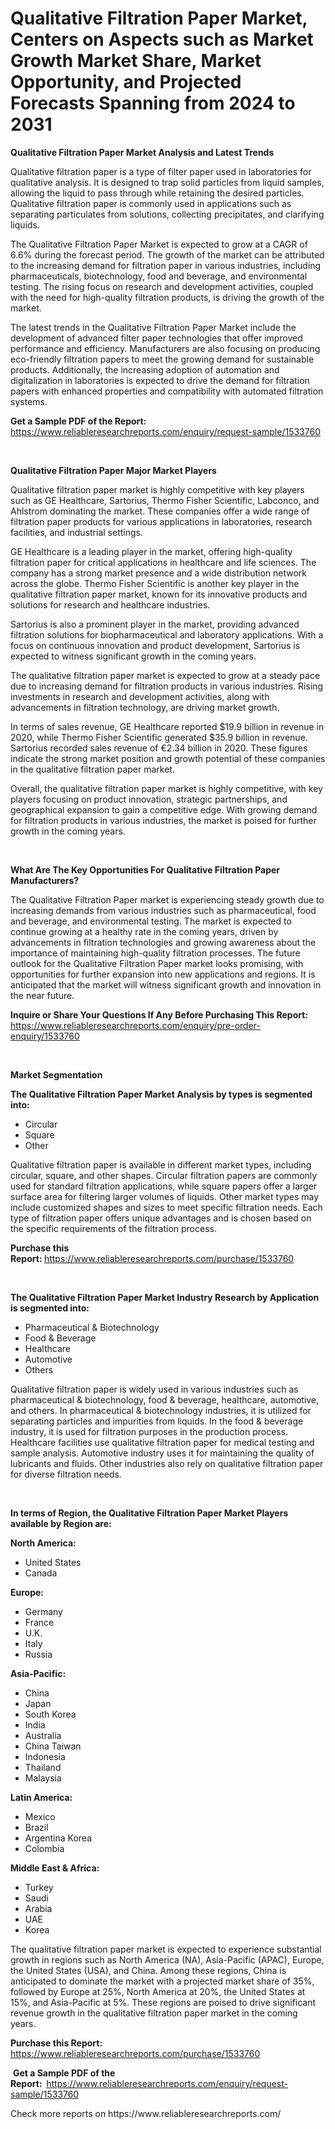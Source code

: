 <p><h1>Qualitative Filtration Paper Market, Centers on Aspects such as Market Growth Market Share, Market Opportunity, and Projected Forecasts Spanning from 2024 to 2031</h1></p><p><strong>Qualitative Filtration Paper Market Analysis and Latest Trends</strong></p>
<p><p>Qualitative filtration paper is a type of filter paper used in laboratories for qualitative analysis. It is designed to trap solid particles from liquid samples, allowing the liquid to pass through while retaining the desired particles. Qualitative filtration paper is commonly used in applications such as separating particulates from solutions, collecting precipitates, and clarifying liquids.</p><p>The Qualitative Filtration Paper Market is expected to grow at a CAGR of 6.6% during the forecast period. The growth of the market can be attributed to the increasing demand for filtration paper in various industries, including pharmaceuticals, biotechnology, food and beverage, and environmental testing. The rising focus on research and development activities, coupled with the need for high-quality filtration products, is driving the growth of the market.</p><p>The latest trends in the Qualitative Filtration Paper Market include the development of advanced filter paper technologies that offer improved performance and efficiency. Manufacturers are also focusing on producing eco-friendly filtration papers to meet the growing demand for sustainable products. Additionally, the increasing adoption of automation and digitalization in laboratories is expected to drive the demand for filtration papers with enhanced properties and compatibility with automated filtration systems.</p></p>
<p><strong>Get a Sample PDF of the Report:&nbsp;</strong> <a href="https://www.reliableresearchreports.com/enquiry/request-sample/1533760">https://www.reliableresearchreports.com/enquiry/request-sample/1533760</a></p>
<p>&nbsp;</p>
<p><strong>Qualitative Filtration Paper Major Market Players</strong></p>
<p><p>Qualitative filtration paper market is highly competitive with key players such as GE Healthcare, Sartorius, Thermo Fisher Scientific, Labconco, and Ahlstrom dominating the market. These companies offer a wide range of filtration paper products for various applications in laboratories, research facilities, and industrial settings. </p><p>GE Healthcare is a leading player in the market, offering high-quality filtration paper for critical applications in healthcare and life sciences. The company has a strong market presence and a wide distribution network across the globe. Thermo Fisher Scientific is another key player in the qualitative filtration paper market, known for its innovative products and solutions for research and healthcare industries. </p><p>Sartorius is also a prominent player in the market, providing advanced filtration solutions for biopharmaceutical and laboratory applications. With a focus on continuous innovation and product development, Sartorius is expected to witness significant growth in the coming years. </p><p>The qualitative filtration paper market is expected to grow at a steady pace due to increasing demand for filtration products in various industries. Rising investments in research and development activities, along with advancements in filtration technology, are driving market growth. </p><p>In terms of sales revenue, GE Healthcare reported $19.9 billion in revenue in 2020, while Thermo Fisher Scientific generated $35.9 billion in revenue. Sartorius recorded sales revenue of €2.34 billion in 2020. These figures indicate the strong market position and growth potential of these companies in the qualitative filtration paper market.</p><p>Overall, the qualitative filtration paper market is highly competitive, with key players focusing on product innovation, strategic partnerships, and geographical expansion to gain a competitive edge. With growing demand for filtration products in various industries, the market is poised for further growth in the coming years.</p></p>
<p>&nbsp;</p>
<p><strong>What Are The Key Opportunities For Qualitative Filtration Paper Manufacturers?</strong></p>
<p><p>The Qualitative Filtration Paper market is experiencing steady growth due to increasing demands from various industries such as pharmaceutical, food and beverage, and environmental testing. The market is expected to continue growing at a healthy rate in the coming years, driven by advancements in filtration technologies and growing awareness about the importance of maintaining high-quality filtration processes. The future outlook for the Qualitative Filtration Paper market looks promising, with opportunities for further expansion into new applications and regions. It is anticipated that the market will witness significant growth and innovation in the near future.</p></p>
<p><strong>Inquire or Share Your Questions If Any Before Purchasing This Report:</strong> <a href="https://www.reliableresearchreports.com/enquiry/pre-order-enquiry/1533760">https://www.reliableresearchreports.com/enquiry/pre-order-enquiry/1533760</a></p>
<p>&nbsp;</p>
<p><strong>Market Segmentation</strong></p>
<p><strong>The Qualitative Filtration Paper Market Analysis by types is segmented into:</strong></p>
<p><ul><li>Circular</li><li>Square</li><li>Other</li></ul></p>
<p><p>Qualitative filtration paper is available in different market types, including circular, square, and other shapes. Circular filtration papers are commonly used for standard filtration applications, while square papers offer a larger surface area for filtering larger volumes of liquids. Other market types may include customized shapes and sizes to meet specific filtration needs. Each type of filtration paper offers unique advantages and is chosen based on the specific requirements of the filtration process.</p></p>
<p><strong>Purchase this Report:&nbsp;</strong><a href="https://www.reliableresearchreports.com/purchase/1533760">https://www.reliableresearchreports.com/purchase/1533760</a></p>
<p>&nbsp;</p>
<p><strong>The Qualitative Filtration Paper Market Industry Research by Application is segmented into:</strong></p>
<p><ul><li>Pharmaceutical & Biotechnology</li><li>Food & Beverage</li><li>Healthcare</li><li>Automotive</li><li>Others</li></ul></p>
<p><p>Qualitative filtration paper is widely used in various industries such as pharmaceutical & biotechnology, food & beverage, healthcare, automotive, and others. In pharmaceutical & biotechnology industries, it is utilized for separating particles and impurities from liquids. In the food & beverage industry, it is used for filtration purposes in the production process. Healthcare facilities use qualitative filtration paper for medical testing and sample analysis. Automotive industry uses it for maintaining the quality of lubricants and fluids. Other industries also rely on qualitative filtration paper for diverse filtration needs.</p></p>
<p>&nbsp;</p>
<p><strong>In terms of Region, the Qualitative Filtration Paper Market Players available by Region are:</strong></p>
<p>
    <p> <strong> North America: </strong>
        <ul>
            <li>United States</li>
            <li>Canada</li>
        </ul>
        </p> 
    <p> <strong> Europe: </strong>
        <ul>
            <li>Germany</li>
            <li>France</li>
            <li>U.K.</li>
            <li>Italy</li>
            <li>Russia</li>
        </ul>
        </p> 
    <p> <strong> Asia-Pacific: </strong>
        <ul>
            <li>China</li>
            <li>Japan</li>
            <li>South Korea</li>
            <li>India</li>
            <li>Australia</li>
            <li>China Taiwan</li>
            <li>Indonesia</li>
            <li>Thailand</li>
            <li>Malaysia</li>
        </ul>
        </p> 
    <p> <strong> Latin America: </strong>
        <ul>
            <li>Mexico</li>
            <li>Brazil</li>
            <li>Argentina Korea</li>
            <li>Colombia</li>
        </ul>
        </p> 
    <p> <strong> Middle East & Africa: </strong>
        <ul>
            <li>Turkey</li>
            <li>Saudi</li>
            <li>Arabia</li>
            <li>UAE</li>
            <li>Korea</li>
        </ul>
    </p>
    </p>
<p><p>The qualitative filtration paper market is expected to experience substantial growth in regions such as North America (NA), Asia-Pacific (APAC), Europe, the United States (USA), and China. Among these regions, China is anticipated to dominate the market with a projected market share of 35%, followed by Europe at 25%, North America at 20%, the United States at 15%, and Asia-Pacific at 5%. These regions are poised to drive significant revenue growth in the qualitative filtration paper market in the coming years.</p></p>
<p><strong>Purchase this Report: </strong><a href="https://www.reliableresearchreports.com/purchase/1533760">https://www.reliableresearchreports.com/purchase/1533760</a></p>
<p>&nbsp;<strong>Get a Sample PDF of the Report:&nbsp;&nbsp;</strong><a href="https://www.reliableresearchreports.com/enquiry/request-sample/1533760">https://www.reliableresearchreports.com/enquiry/request-sample/1533760</a></p>
<p><strong></strong></p>
<p>Check more reports on https://www.reliableresearchreports.com/</p>